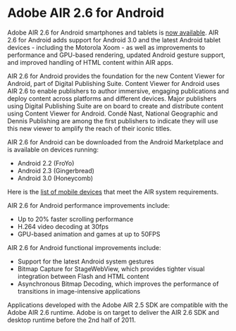 # Adobe AIR 2.6 for Android

Adobe AIR 2.6 for Android smartphones and tablets is <a href="http://blogs.adobe.com/air/2011/02/adobe-air-2-6-for-android-is-now-available.html">now available</a>.  AIR 2.6 for Android adds support for Android 3.0 and the latest Android tablet devices - including the Motorola Xoom - as well as improvements to performance and GPU-based rendering, updated Android gesture support, and improved handling of HTML content within AIR apps.

AIR 2.6 for Android provides the foundation for the new Content Viewer for Android, part of Digital Publishing Suite.  Content Viewer for Android uses AIR 2.6 to enable publishers to author immersive, engaging publications and deploy content across platforms and different devices.  Major publishers using Digital Publishing Suite are on board to create and distribute content using Content Viewer for Android.  Condé Nast, National Geographic and Dennis Publishing are among the first publishers to indicate they will use this new viewer to amplify the reach of their iconic titles.

AIR 2.6 for Android can be downloaded from the Android Marketplace and is available on devices running:

- Android 2.2 (FroYo)
- Android 2.3 (Gingerbread)
- Android 3.0 (Honeycomb)

Here is the <a href="http://www.adobe.com/flashplatform/certified_devices/">list of mobile devices</a> that meet the AIR system requirements.

AIR 2.6 for Android performance improvements include:

- Up to 20% faster scrolling performance
- H.264 video decoding at 30fps
- GPU-based animation and games at up to 50FPS

AIR 2.6 for Android functional improvements include:

- Support for the latest Android system gestures
- Bitmap Capture for StageWebView, which provides tighter visual integration between Flash and HTML content
- Asynchronous Bitmap Decoding, which improves the performance of transitions in image-intensive applications

Applications developed with the Adobe AIR 2.5 SDK are compatible with the Adobe AIR 2.6 runtime.  Adobe is on target to deliver the AIR 2.6 SDK and desktop runtime before the 2nd half of 2011.
